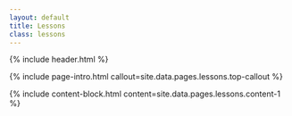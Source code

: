 ```yaml
---
layout: default
title: Lessons
class: lessons
---
```


{% include header.html %}

{% include page-intro.html callout=site.data.pages.lessons.top-callout %}

{% include content-block.html content=site.data.pages.lessons.content-1 %}